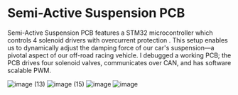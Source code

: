 # Semi-Active Suspension PCB

Semi-Active Suspension PCB features a STM32 microcontroller which controls 4 solenoid drivers with overcurrent protection . This setup enables us to dynamically adjust the damping force of our car's suspension—a pivotal aspect of our off-road racing vehicle. I debugged a working PCB; the PCB drives four solenoid valves, communicates over CAN, and has software scalable PWM.

![image (13)](https://github.com/laurendjones/portfolio/assets/61713371/fc651754-4483-405b-87e9-610b0bf3df5f)
![image (15)](https://github.com/laurendjones/portfolio/assets/61713371/725ae622-19b4-4ad8-a2ea-9b56b81e21f4)
![image](https://github.com/laurendjones/portfolio/assets/61713371/5333eb4a-6c30-474e-b0bf-509d939eab7a)
![image](https://github.com/laurendjones/portfolio/assets/61713371/2562dcd9-3cb7-4a09-8750-d890012aad49)
